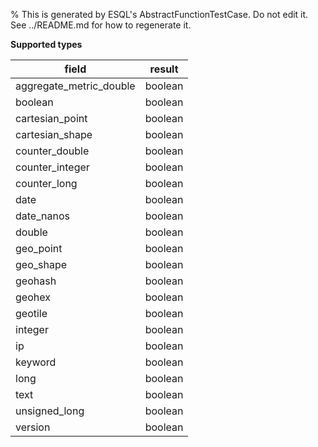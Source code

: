 % This is generated by ESQL's AbstractFunctionTestCase. Do not edit it. See ../README.md for how to regenerate it.

**Supported types**

| field | result |
| --- | --- |
| aggregate_metric_double | boolean |
| boolean | boolean |
| cartesian_point | boolean |
| cartesian_shape | boolean |
| counter_double | boolean |
| counter_integer | boolean |
| counter_long | boolean |
| date | boolean |
| date_nanos | boolean |
| double | boolean |
| geo_point | boolean |
| geo_shape | boolean |
| geohash | boolean |
| geohex | boolean |
| geotile | boolean |
| integer | boolean |
| ip | boolean |
| keyword | boolean |
| long | boolean |
| text | boolean |
| unsigned_long | boolean |
| version | boolean |

